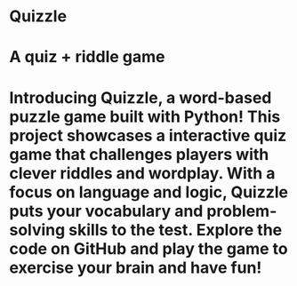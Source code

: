# Quizzle
# A quiz + riddle game
# Introducing Quizzle, a word-based puzzle game built with Python! This project showcases a interactive quiz game that challenges players with clever riddles and wordplay. With a focus on language and logic, Quizzle puts your vocabulary and problem-solving skills to the test. Explore the code on GitHub and play the game to exercise your brain and have fun!
